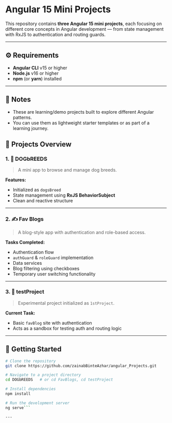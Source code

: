 # Angular 15 Mini Projects

This repository contains **three Angular 15 mini projects**, each focusing on different core concepts in Angular development — from state management with RxJS to authentication and routing guards.

---

## ⚙️ **Requirements**

- **Angular CLI** v15 or higher  
- **Node.js** v16 or higher  
- **npm** (or **yarn**) installed  

---

## 📝 **Notes**

- These are learning/demo projects built to explore different Angular patterns.  
- You can use them as lightweight starter templates or as part of a learning journey.  

## 📁 Projects Overview

### 1. 🐶 DOGbREEDS

> A mini app to browse and manage dog breeds.

**Features:**
- Initialized as `dogsBreed`
- State management using **RxJS BehaviorSubject**
- Clean and reactive structure

---

### 2. ✍️ Fav Blogs

> A blog-style app with authentication and role-based access.

**Tasks Completed:**
- Authentication flow
- `authGuard` & `roleGuard` implementation
- Data services
- Blog filtering using checkboxes
- Temporary user switching functionality

---

### 3. 🧪 testProject

> Experimental project initialized as `1stProject`.

**Current Task:**
- Basic `favBlog` site with authentication
- Acts as a sandbox for testing auth and routing logic

---

## 🚀 Getting Started

```bash
# Clone the repository
git clone https://github.com/zainabBinteAzhar/angular_Projects.git

# Navigate to a project directory
cd DOGbREEDS   # or cd FavBlogs, cd testProject

# Install dependencies
npm install

# Run the development server
ng serve```

---

